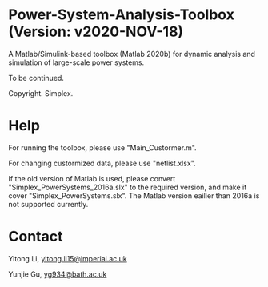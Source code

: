 # Power-System-Analysis-Toolbox (Version: v2020-NOV-18)

A Matlab/Simulink-based toolbox (Matlab 2020b) for dynamic analysis and simulation of large-scale power systems.

To be continued.

Copyright. Simplex.

# Help

For running the toolbox, please use "Main_Custormer.m".

For changing custormized data, please use "netlist.xlsx".

If the old version of Matlab is used, please convert "Simplex_PowerSystems_2016a.slx" to the required version, and make it cover "Simplex_PowerSystems.slx". The Matlab version eailier than 2016a is not supported currently.

# Contact

Yitong Li, yitong.li15@imperial.ac.uk

Yunjie Gu, yg934@bath.ac.uk